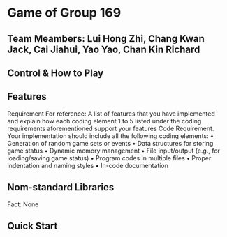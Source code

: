 # Game of Group 169 

## Team Meambers: Lui Hong Zhi, Chang Kwan Jack, Cai Jiahui, Yao Yao, Chan Kin Richard

## Control & How to Play

## Features
Requirement For reference:
A list of features that you have implemented and explain how each coding
element 1 to 5 listed under the coding requirements aforementioned support
your features
Code Requirement. Your implementation should include all the following coding elements:
• Generation of random game sets or events
• Data structures for storing game status
• Dynamic memory management
• File input/output (e.g., for loading/saving game status)
• Program codes in multiple files
• Proper indentation and naming styles
• In-code documentation

## Nom-standard Libraries

Fact: None

## Quick Start
